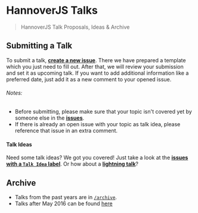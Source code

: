 # HannoverJS Talks

> HannoverJS Talk Proposals, Ideas & Archive

## Submitting a Talk

To submit a talk, [**create a new issue**](https://github.com/HannoverJS/talks/issues/new). There we have prepared a template which you just need to fill out. After that, we will review your submission and set it as upcoming talk. If you want to add additional information like a preferred date, just add it as a new comment to your opened issue.

###### Notes:
- Before submitting, please make sure that your topic isn't covered yet by someone else in the [**issues**](https://github.com/HannoverJS/talks/issues).
- If there is already an open issue with your topic as talk idea, please reference that issue in an extra comment.

#### Talk Ideas

Need some talk ideas? We got you covered! Just take a look at the [**issues with a `Talk Idea` label**](https://github.com/HannoverJS/talks/issues?q=is%3Aopen+is%3Aissue+label%3A%22Talk+Idea%22). Or how about a [**lightning talk**](https://github.com/HannoverJS/talks/issues?q=is%3Aopen+is%3Aissue+label%3A%22Lightning+Talk+Idea%22)?

## Archive

- Talks from the past years are in [`/archive`](/archive).
- Talks after May 2016 can be found [here](https://github.com/HannoverJS/talks/issues?q=is%3Aissue+label%3A"Upcoming+Talk"+is%3Aclosed)
